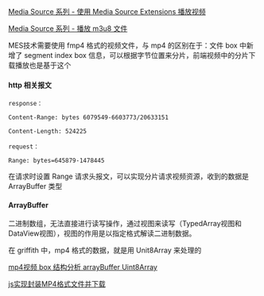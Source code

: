 <a href="https://www.jackpu.com/media-source-xi-lie/">Media Source 系列 - 使用 Media Source Extensions 播放视频</a>

<a href="https://juejin.im/entry/5aa64acb6fb9a028b6172adf">Media Source 系列 - 播放 m3u8 文件</a>


MES技术需要使用 fmp4 格式的视频文件，与 mp4 的区别在于：文件 box 中新增了 segment index box 信息，可以根据字节位置来分片，前端视频中的分片下载播放也是基于这个


#### http 相关报文

```
response：

Content-Range: bytes 6079549-6603773/20633151

Content-Length: 524225

request：

Range: bytes=645879-1478445
```

在请求时设置 Range 请求头报文，可以实现分片请求视频资源，收到的数据是 ArrayBuffer 类型

#### ArrayBuffer

二进制数组，无法直接进行读写操作，通过视图来读写（TypedArray视图和DataView视图），视图的作用是以指定格式解读二进制数据。

在 griffith 中，mp4 格式的数据，就是用 Unit8Array 来处理的


<a href="https://www.google.com.hk/search?newwindow=1&safe=strict&ei=n_MqXYyUG4nn-AaXzIbgBQ&q=mp4%E8%A7%86%E9%A2%91+box+%E7%BB%93%E6%9E%84%E5%88%86%E6%9E%90+arrayBuffer+Uint8Array&oq=mp4%E8%A7%86%E9%A2%91+box+%E7%BB%93%E6%9E%84%E5%88%86%E6%9E%90+arrayBuffer+Uint8Array&gs_l=psy-ab.3...7209.8753..9343...0.0..0.273.795.0j2j2......0....1..gws-wiz.jVFkLN_Mw9w">mp4视频 box 结构分析 arrayBuffer Uint8Array</a>

<a href="https://juejin.im/post/5b016ca36fb9a07aad17cd13">js实现封装MP4格式文件并下载</a>
